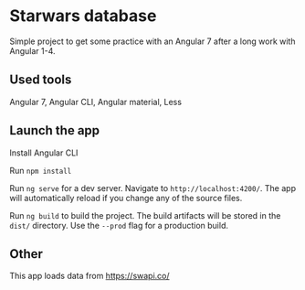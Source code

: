 # Starwars database

Simple project to get some practice with an Angular 7 after a long work with Angular 1-4.

## Used tools

Angular 7, Angular CLI, Angular material, Less

## Launch the app

Install Angular CLI

Run `npm install`

Run `ng serve` for a dev server. Navigate to `http://localhost:4200/`. The app will automatically reload if you change any of the source files.

Run `ng build` to build the project. The build artifacts will be stored in the `dist/` directory. Use the `--prod` flag for a production build.

## Other

This app loads data from https://swapi.co/
